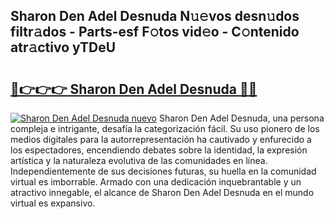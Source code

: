 ## Sharon Den Adel Desnuda N𝚞𝚎vos desn𝚞dos filtr𝚊dos - Parts-esf F𝚘tos vid𝚎o - C𝚘ntenido atr𝚊ctivo yTDeU

# <h2><a href="http://mb9mhj.tromn.icu/?c=Sharon+Den+Adel+Desnuda">🔗👉👉👉 Sharon Den Adel Desnuda 🔗🔗</a></h2>

[![Sharon Den Adel Desnuda nuevo](https://i.imgur.com/pEAQMta.gif)](http://mb9mhj.tromn.icu/?c=Sharon+Den+Adel+Desnuda)
Sharon Den Adel Desnuda, una persona compleja e intrigante, desafía la categorización fácil. Su uso pionero de los medios digitales para la autorrepresentación ha cautivado y enfurecido a los espectadores, encendiendo debates sobre la identidad, la expresión artística y la naturaleza evolutiva de las comunidades en línea. Independientemente de sus decisiones futuras, su huella en la comunidad virtual es imborrable. Armado con una dedicación inquebrantable y un atractivo innegable, el alcance de Sharon Den Adel Desnuda en el mundo virtual es expansivo.
